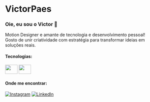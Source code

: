 # VictorPaes 
### Oie, eu sou o Victor 👋
Motion Designer e amante de tecnologia e desenvolvimento pessoal!  
Gosto de unir criatividade com estratégia para transformar ideias em soluções reais.

#### Tecnologias:
<p align= "left">
  <img src="https://cdn.jsdelivr.net/gh/devicons/devicon/icons/html5/html5-original.svg" width="40" height="30"/>
<img src="https://cdn.jsdelivr.net/gh/devicons/devicon/icons/css3/css3-original.svg" width="40" height="30"/>
</p> 

#### Onde me encontrar:
[![Instagram](https://img.shields.io/badge/Instagram-purple?style=for-the-badge&logo=instagram)](https://instagram.com/vicopaes)
[![LinkedIn](https://img.shields.io/badge/LinkedIn-blue?style=for-the-badge&logo=linkedin)](https://linkedin.com/in/paesvictor)
